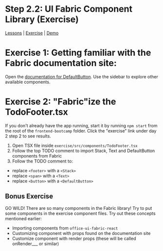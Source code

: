 # Step 2.2: UI Fabric Component Library (Exercise)

[Lessons](../) | [Exercise](./exercise/) | [Demo](./demo/)

# Exercise 1: Getting familiar with the Fabric documentation site:

Open the [documentation for DefaultButton](https://developer.microsoft.com/en-us/fabric/#/components/button). Use the sidebar to explore other available components.

# Exercise 2: "Fabric"ize the TodoFooter.tsx

If you don't already have the app running, start it by running `npm start` from the root of the `frontend-bootcamp` folder. Click the "exercise" link under day 2 step 2 to see results.

1. Open TSX file inside `exercise/src/components/TodoFooter.tsx`
2. Follow the top TODO comment to import Stack, Text and DefaultButton components from Fabric
3. Follow the TODO comment to:

- replace `<footer>` with a `<Stack>`
- replace `<span>` with a `<Text>`
- replace `<button>` with a `<DefaultButton>`

## Bonus Exercise

GO WILD! There are so many components in the Fabric library! Try to put some components in the exercise component files. Try out these concepts mentioned earlier:

- Importing components from `office-ui-fabric-react`
- Customizing component with props found on the documentation site
- Customize component with render props (these will be called onRender\_\_\_ or similar)
